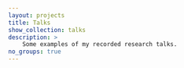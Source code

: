 ```yaml
---
layout: projects
title: Talks
show_collection: talks
description: >
    Some examples of my recorded research talks.
no_groups: true
---
```

